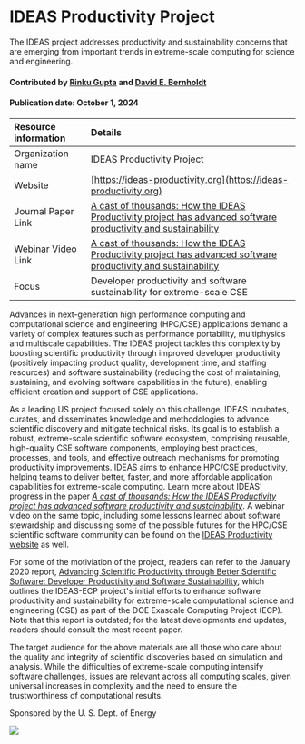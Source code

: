# IDEAS Productivity Project
<!-- deck text start --> 
The IDEAS project addresses productivity and sustainability concerns that are emerging from important trends in extreme-scale computing for science and engineering.
<!-- deck text end --> 

#### Contributed by [Rinku Gupta](http://github.com/rinkug) and [David E. Bernholdt](http://github.com/bernhold) 
#### Publication date: October 1, 2024

Resource information | Details 
:--- | :--- 
Organization name  | IDEAS  Productivity Project
Website  | [https://ideas-productivity.org](https://ideas-productivity.org)
Journal Paper Link| [A cast of thousands: How the IDEAS Productivity project has advanced software productivity and sustainability](https://arxiv.org/abs/2311.02010)
Webinar Video Link | [A cast of thousands: How the IDEAS Productivity project has advanced software productivity and sustainability](https://ideas-productivity.org/events/hpcbp-080-ideas)
Focus | Developer productivity and software sustainability for extreme-scale CSE


Advances in next-generation high performance computing and computational science and engineering (HPC/CSE) applications demand a variety of complex features such as performance portability, multiphysics and multiscale capabilities.
The IDEAS project tackles this complexity by boosting scientific productivity through improved developer productivity (positively impacting product quality, development time, and staffing resources) and software sustainability (reducing the cost of maintaining, sustaining, and evolving software capabilities in the future), enabling efficient creation and support of CSE applications.

As a leading US project focused solely on this challenge, IDEAS incubates, curates, and disseminates knowledge and methodologies to advance scientific discovery and mitigate technical risks. 
Its goal is to establish a robust, extreme-scale scientific software ecosystem, comprising reusable, high-quality CSE software components, employing best practices, processes, and tools, and effective outreach mechanisms for promoting productivity improvements.
IDEAS aims to enhance HPC/CSE productivity, helping teams to deliver better, faster, and more affordable application capabilities for extreme-scale computing. 
Learn more about IDEAS' progress in the paper *[A cast of thousands: How the IDEAS Productivity project has advanced software productivity and sustainability](https://arxiv.org/abs/2311.02010)*. 
A webinar video on the same topic, including some lessons learned about software stewardship and discussing some of the possible futures for the HPC/CSE scientific software community can be found on the [IDEAS Productivity website](https://ideas-productivity.org/events/hpcbp-080-ideas) as well.

For some of the motiviation of the project, readers can refer to the January 2020 report, [Advancing Scientific Productivity through Better Scientific Software: Developer Productivity and Software Sustainability](https://doi.org/10.2172/1606662), which outlines the IDEAS-ECP project's initial efforts to enhance software productivity and sustainability for extreme-scale computational science and engineering (CSE) as part of the DOE Exascale Computing Project (ECP). 
Note that this report is outdated; for the latest developments and updates, readers should consult the most recent paper.

The target audience for the above materials are all those who care about the quality and integrity of scientific discoveries based on simulation and analysis. 
While the difficulties of extreme-scale computing intensify software challenges, issues are relevant across all computing scales, given universal increases in complexity and the need to ensure the trustworthiness of computational results.


Sponsored by the U. S. Dept. of Energy

<img src='../images/IDEAS_logo_small.png' class='logo' />


<!---
Publish: yes
Topics: Projects and organizations
Pinned: no
RSS update: 2020-02-13
--->
